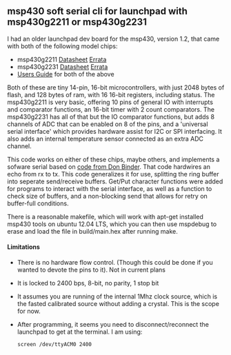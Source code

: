
## msp430 soft serial cli for launchpad with msp430g2211 or msp430g2231 

I had an older launchpad dev board for the msp430, version 1.2, that came with both of the following model chips:

- msp430g2211 [Datasheet](http://www.ti.com/lit/ds/symlink/msp430g2211.pdf) [Errata](http://www.ti.com/lit/er/slaz413d/slaz413d.pdf)
- msp430g2231 [Datasheet](http://www.ti.com/lit/ds/symlink/msp430g2231.pdf) [Errata](http://www.ti.com/lit/er/slaz417e/slaz417e.pdf)
- [Users Guide](http://www.ti.com/lit/ug/slau144j/slau144j.pdf) for both of the above

Both of these are tiny 14-pin, 16-bit microcontrollers, with just 2048 bytes of flash, and 128 bytes of ram, with 16 16-bit registers, including status. The msp430g2211 is very basic, offering 10 pins of general IO with interrupts and comparator functions, an 16-bit timer with 2 count comparators. The msp430g2231 has all of that but the IO comparator functions, but adds 8 channels of ADC that can be enabled on 8 of the pins, and a 'universal serial interface' which provides hardware assist for I2C or SPI interfacing. It also adds an internal temperature sensor connected as an extra ADC channel.

This code works on either of these chips, maybe others, and implements a sofware serial based on [code from Don Binder](http://dbindner.freeshell.org/msp430/#_send_and_receive_2). That code hardwires an echo from rx to tx. This code generalizes it for use, splitting the ring buffer into seperate send/receive buffers. Get/Put character functions were added for programs to interact with the serial interface, as well as a function to check size of buffers, and a non-blocking send that allows for retry on buffer-full conditions.

There is a reasonable makefile, which will work with apt-get installed msp430 tools on ubuntu 12.04 LTS, which you can then use mspdebug to erase and load the file in build/main.hex after running make.

#### Limitations

- There is no hardware flow control. (Though this could be done if you wanted to devote the pins to it). Not in current plans
- It is locked to 2400 bps, 8-bit, no parity, 1 stop bit
- It assumes you are running of the internal 1Mhz clock source, which is the fasted calibrated source without adding a crystal. This is the scope for now.
- After programming, it seems you need to disconnect/reconnect the launchpad to get at the terminal. I am using:

    ```
    screen /dev/ttyACM0 2400
    ```



